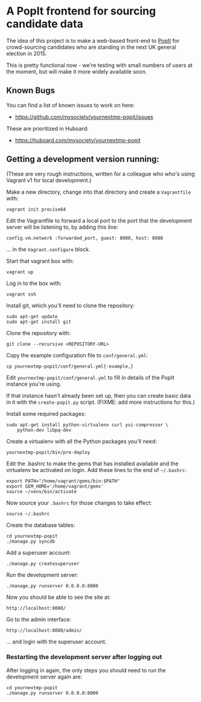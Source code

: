 # A PopIt frontend for sourcing candidate data

The idea of this project is to make a web-based front-end to
[PopIt](http://popit.poplus.org/) for crowd-sourcing candidates
who are standing in the next UK general election in 2015.

This is pretty functional now - we're testing with small numbers
of users at the moment, but will make it more widely available
soon.

## Known Bugs

You can find a list of known issues to work on here:

* https://github.com/mysociety/yournextmp-popit/issues

These are prioritized in Huboard:

* https://huboard.com/mysociety/yournextmp-popit

## Getting a development version running:

(These are very rough instructions, written for a colleague who
who's using Vagrant v1 for local development.)

Make a new directory, change into that directory and create a
`Vagrantfile` with:

    vagrant init precise64

Edit the Vagrantfile to forward a local port to the port that
the development server will be listening to, by adding this
line:

    config.vm.network :forwarded_port, guest: 8000, host: 8080

... in the `Vagrant.configure` block.

Start that vagrant box with:

    vagrant up

Log in to the box with:

    vagrant ssh

Install git, which you'll need to clone the repository:

    sudo apt-get update
    sudo apt-get install git

Clone the repository with:

    git clone --recursive <REPOSITORY-URL>

Copy the example configuration file to `conf/general.yml`:

    cp yournextmp-popit/conf/general.yml{-example,}

Edit `yournextmp-popit/conf/general.yml` to fill in details of
the PopIt instance you're using.

If that instance hasn't already been set up, then you can create
basic data in it with the `create-popit.py` script. (FIXME: add
more instructions for this.)

Install some required packages:

    sudo apt-get install python-virtualenv curl yui-compressor \
        python-dev libpq-dev

Create a virtualenv with all the Python packages you'll need:

    yournextmp-popit/bin/pre-deploy

Edit the .bashrc to make the gems that has installed available
and the virtualenv be activated on login. Add these lines to the
end of `~/.bashrc`:

    export PATH="/home/vagrant/gems/bin:$PATH"
    export GEM_HOME='/home/vagrant/gems'
    source ~/venv/bin/activate

Now source your `.bashrc` for those changes to take effect:

    source ~/.bashrc

Create the database tables:

    cd yournextmp-popit
    ./manage.py syncdb

Add a superuser account:

    ./manage.py createsuperuser

Run the development server:

    ./manage.py runserver 0.0.0.0:8000

Now you should be able to see the site at:

    http://localhost:8080/

Go to the admin interface:

    http://localhost:8080/admin/

... and login with the superuser account.

### Restarting the development server after logging out

After logging in again, the only steps you should need to run
the development server again are:

    cd yournextmp-popit
    ./manage.py runserver 0.0.0.0:8000
